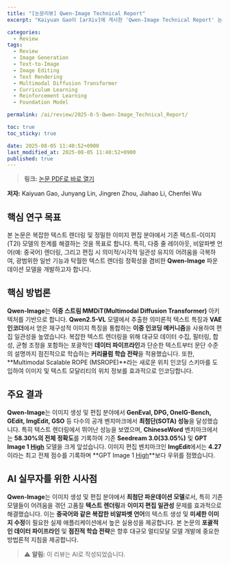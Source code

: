 ```yaml
---
title: "[논문리뷰] Qwen-Image Technical Report"
excerpt: "Kaiyuan Gao이 [arXiv]에 게시한 'Qwen-Image Technical Report' 논문에 대한 자세한 리뷰입니다."

categories:
  - Review
tags:
  - Review
  - Image Generation
  - Text-to-Image
  - Image Editing
  - Text Rendering
  - Multimodal Diffusion Transformer
  - Curriculum Learning
  - Reinforcement Learning
  - Foundation Model

permalink: /ai/review/2025-8-5-Qwen-Image_Technical_Report/

toc: true
toc_sticky: true

date: 2025-08-05 11:40:52+0900
last_modified_at: 2025-08-05 11:40:52+0900
published: true
---
```

> **링크:** [논문 PDF로 바로 열기](https://arxiv.org/abs/2508.02324)

**저자:** Kaiyuan Gao, Junyang Lin, Jingren Zhou, Jiahao Li, Chenfei Wu



## 핵심 연구 목표
본 논문은 복잡한 텍스트 렌더링 및 정밀한 이미지 편집 분야에서 기존 텍스트-이미지(T2I) 모델의 한계를 해결하는 것을 목표로 합니다. 특히, 다중 줄 레이아웃, 비알파벳 언어(예: 중국어) 렌더링, 그리고 편집 시 의미적/시각적 일관성 유지의 어려움을 극복하여, 광범위한 일반 기능과 탁월한 텍스트 렌더링 정확성을 겸비한 **Qwen-Image** 파운데이션 모델을 개발하고자 합니다.

## 핵심 방법론
**Qwen-Image**는 **이중 스트림 MMDiT(Multimodal Diffusion Transformer)** 아키텍처를 기반으로 합니다. **Qwen2.5-VL** 모델에서 추출한 의미론적 텍스트 특징과 **VAE 인코더**에서 얻은 재구성적 이미지 특징을 통합하는 **이중 인코딩 메커니즘**을 사용하여 편집 일관성을 높였습니다. 복잡한 텍스트 렌더링을 위해 대규모 데이터 수집, 필터링, 합성, 균형 조정을 포함하는 포괄적인 **데이터 파이프라인**과 단순한 텍스트부터 문단 수준의 설명까지 점진적으로 학습하는 **커리큘럼 학습 전략**을 적용했습니다. 또한, **Multimodal Scalable ROPE (MSROPE)**라는 새로운 위치 인코딩 스키마를 도입하여 이미지 및 텍스트 모달리티의 위치 정보를 효과적으로 인코딩합니다.

## 주요 결과
**Qwen-Image**는 이미지 생성 및 편집 분야에서 **GenEval, DPG, OneIG-Bench, GEdit, ImgEdit, GSO** 등 다수의 공개 벤치마크에서 **최첨단(SOTA) 성능**을 달성했습니다. 특히 텍스트 렌더링에서 뛰어난 성능을 보였으며, **ChineseWord** 벤치마크에서는 **58.30%의 전체 정확도**를 기록하여 기존 **Seedream 3.0(33.05%)** 및 **GPT Image 1 [High](36.14%)** 모델을 크게 앞섰습니다. 이미지 편집 벤치마크인 **ImgEdit**에서는 **4.27**이라는 최고 전체 점수를 기록하며 **GPT Image 1 [High](4.20)**보다 우위를 점했습니다.

## AI 실무자를 위한 시사점
**Qwen-Image**는 이미지 생성 및 편집 분야에서 **최첨단 파운데이션 모델**로서, 특히 기존 모델들이 어려움을 겪던 고품질 **텍스트 렌더링**과 **이미지 편집 일관성** 문제를 효과적으로 해결했습니다. 이는 **중국어와 같은 복잡한 비알파벳 언어**의 텍스트 생성 및 **미세한 이미지 수정**이 필요한 실제 애플리케이션에서 높은 실용성을 제공합니다. 본 논문의 **포괄적인 데이터 파이프라인** 및 **점진적 학습 전략**은 향후 대규모 멀티모달 모델 개발에 중요한 방법론적 지침을 제공합니다.

> ⚠️ **알림:** 이 리뷰는 AI로 작성되었습니다.